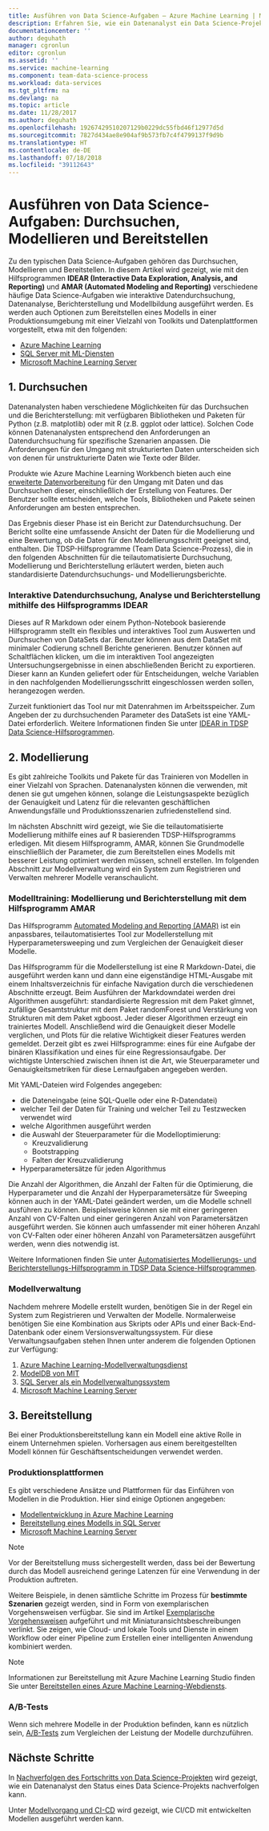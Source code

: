 ```yaml
---
title: Ausführen von Data Science-Aufgaben – Azure Machine Learning | Microsoft-Dokumentation
description: Erfahren Sie, wie ein Datenanalyst ein Data Science-Projekt auf nachverfolgbare Weise mit Versionskontrolle und Zusammenarbeit ausführen kann.
documentationcenter: ''
author: deguhath
manager: cgronlun
editor: cgronlun
ms.assetid: ''
ms.service: machine-learning
ms.component: team-data-science-process
ms.workload: data-services
ms.tgt_pltfrm: na
ms.devlang: na
ms.topic: article
ms.date: 11/28/2017
ms.author: deguhath
ms.openlocfilehash: 19267429510207129b0229dc55fbd46f12977d5d
ms.sourcegitcommit: 7827d434ae8e904af9b573fb7c4f4799137f9d9b
ms.translationtype: HT
ms.contentlocale: de-DE
ms.lasthandoff: 07/18/2018
ms.locfileid: "39112643"
---
```

# <a name="execute-data-science-tasks-exploration-modeling-and-deployment"></a>Ausführen von Data Science-Aufgaben: Durchsuchen, Modellieren und Bereitstellen

Zu den typischen Data Science-Aufgaben gehören das Durchsuchen, Modellieren und Bereitstellen. In diesem Artikel wird gezeigt, wie mit den Hilfsprogrammen **IDEAR (Interactive Data Exploration, Analysis, and Reporting)** und **AMAR (Automated Modeling and Reporting)** verschiedene häufige Data Science-Aufgaben wie interaktive Datendurchsuchung, Datenanalyse, Berichterstellung und Modellbildung ausgeführt werden. Es werden auch Optionen zum Bereitstellen eines Modells in einer Produktionsumgebung mit einer Vielzahl von Toolkits und Datenplattformen vorgestellt, etwa mit den folgenden:

- [Azure Machine Learning](../service/index.yml)
- [SQL Server mit ML-Diensten](https://docs.microsoft.com/sql/advanced-analytics/r/r-services#in-database-analytics-with-sql-server)
- [Microsoft Machine Learning Server](https://docs.microsoft.com/machine-learning-server/what-is-machine-learning-server)


## 1. <a name='DataQualityReportUtility-1'></a> Durchsuchen 

Datenanalysten haben verschiedene Möglichkeiten für das Durchsuchen und die Berichterstellung: mit verfügbaren Bibliotheken und Paketen für Python (z.B. matplotlib) oder mit R (z.B. ggplot oder lattice). Solchen Code können Datenanalysten entsprechend den Anforderungen an Datendurchsuchung für spezifische Szenarien anpassen. Die Anforderungen für den Umgang mit strukturierten Daten unterscheiden sich von denen für unstrukturierte Daten wie Texte oder Bilder. 

Produkte wie Azure Machine Learning Workbench bieten auch eine [erweiterte Datenvorbereitung](../desktop-workbench/tutorial-bikeshare-dataprep.md) für den Umgang mit Daten und das Durchsuchen dieser, einschließlich der Erstellung von Features. Der Benutzer sollte entscheiden, welche Tools, Bibliotheken und Pakete seinen Anforderungen am besten entsprechen. 

Das Ergebnis dieser Phase ist ein Bericht zur Datendurchsuchung. Der Bericht sollte eine umfassende Ansicht der Daten für die Modellierung und eine Bewertung, ob die Daten für den Modellierungsschritt geeignet sind, enthalten. Die TDSP-Hilfsprogramme (Team Data Science-Prozess), die in den folgenden Abschnitten für die teilautomatisierte Durchsuchung, Modellierung und Berichterstellung erläutert werden, bieten auch standardisierte Datendurchsuchungs- und Modellierungsberichte. 

### <a name="interactive-data-exploration-analysis-and-reporting-using-the-idear-utility"></a>Interaktive Datendurchsuchung, Analyse und Berichterstellung mithilfe des Hilfsprogramms IDEAR

Dieses auf R Markdown oder einem Python-Notebook basierende Hilfsprogramm stellt ein flexibles und interaktives Tool zum Auswerten und Durchsuchen von DataSets dar. Benutzer können aus dem DataSet mit minimaler Codierung schnell Berichte generieren. Benutzer können auf Schaltflächen klicken, um die im interaktiven Tool angezeigten Untersuchungsergebnisse in einen abschließenden Bericht zu exportieren. Dieser kann an Kunden geliefert oder für Entscheidungen, welche Variablen in den nachfolgenden Modellierungsschritt eingeschlossen werden sollen, herangezogen werden.

Zurzeit funktioniert das Tool nur mit Datenrahmen im Arbeitsspeicher. Zum Angeben der zu durchsuchenden Parameter des DataSets ist eine YAML-Datei erforderlich. Weitere Informationen finden Sie unter [IDEAR in TDSP Data Science-Hilfsprogrammen](https://github.com/Azure/Azure-TDSP-Utilities/tree/master/DataScienceUtilities/DataReport-Utils).


## 2. <a name='ModelingUtility-2'></a> Modellierung

Es gibt zahlreiche Toolkits und Pakete für das Trainieren von Modellen in einer Vielzahl von Sprachen. Datenanalysten können die verwenden, mit denen sie gut umgehen können, solange die Leistungsaspekte bezüglich der Genauigkeit und Latenz für die relevanten geschäftlichen Anwendungsfälle und Produktionsszenarien zufriedenstellend sind.

Im nächsten Abschnitt wird gezeigt, wie Sie die teilautomatisierte Modellierung mithilfe eines auf R basierenden TDSP-Hilfsprogramms erledigen. Mit diesem Hilfsprogramm, AMAR, können Sie Grundmodelle einschließlich der Parameter, die zum Bereitstellen eines Modells mit besserer Leistung optimiert werden müssen, schnell erstellen.
Im folgenden Abschnitt zur Modellverwaltung wird ein System zum Registrieren und Verwalten mehrerer Modelle veranschaulicht.


### <a name="model-training-modeling-and-reporting-using-the-amar-utility"></a>Modelltraining: Modellierung und Berichterstellung mit dem Hilfsprogramm AMAR

Das Hilfsprogramm [Automated Modeling and Reporting (AMAR)](https://github.com/Azure/Azure-TDSP-Utilities/tree/master/DataScienceUtilities/Modeling) ist ein anpassbares, teilautomatisiertes Tool zur Modellerstellung mit Hyperparametersweeping und zum Vergleichen der Genauigkeit dieser Modelle. 

Das Hilfsprogramm für die Modellerstellung ist eine R Markdown-Datei, die ausgeführt werden kann und dann eine eigenständige HTML-Ausgabe mit einem Inhaltsverzeichnis für einfache Navigation durch die verschiedenen Abschnitte erzeugt. Beim Ausführen der Markdowndatei werden drei Algorithmen ausgeführt: standardisierte Regression mit dem Paket glmnet, zufällige Gesamtstruktur mit dem Paket randomForest und Verstärkung von Strukturen mit dem Paket xgboost. Jeder dieser Algorithmen erzeugt ein trainiertes Modell. Anschließend wird die Genauigkeit dieser Modelle verglichen, und Plots für die relative Wichtigkeit dieser Features werden gemeldet. Derzeit gibt es zwei Hilfsprogramme: eines für eine Aufgabe der binären Klassifikation und eines für eine Regressionsaufgabe. Der wichtigste Unterschied zwischen ihnen ist die Art, wie Steuerparameter und Genauigkeitsmetriken für diese Lernaufgaben angegeben werden. 

Mit YAML-Dateien wird Folgendes angegeben:

- die Dateneingabe (eine SQL-Quelle oder eine R-Datendatei) 
- welcher Teil der Daten für Training und welcher Teil zu Testzwecken verwendet wird
- welche Algorithmen ausgeführt werden 
- die Auswahl der Steuerparameter für die Modelloptimierung:
    - Kreuzvalidierung 
    - Bootstrapping
    - Falten der Kreuzvalidierung
- Hyperparametersätze für jeden Algorithmus 

Die Anzahl der Algorithmen, die Anzahl der Falten für die Optimierung, die Hyperparameter und die Anzahl der Hyperparametersätze für Sweeping können auch in der YAML-Datei geändert werden, um die Modelle schnell ausführen zu können. Beispielsweise können sie mit einer geringeren Anzahl von CV-Falten und einer geringeren Anzahl von Parametersätzen ausgeführt werden. Sie können auch umfassender mit einer höheren Anzahl von CV-Falten oder einer höheren Anzahl von Parametersätzen ausgeführt werden, wenn dies notwendig ist.

Weitere Informationen finden Sie unter [Automatisiertes Modellierungs- und Berichterstellungs-Hilfsprogramm in TDSP Data Science-Hilfsprogrammen](https://github.com/Azure/Azure-TDSP-Utilities/tree/master/DataScienceUtilities/Modeling).

### <a name="model-management"></a>Modellverwaltung
Nachdem mehrere Modelle erstellt wurden, benötigen Sie in der Regel ein System zum Registrieren und Verwalten der Modelle. Normalerweise benötigen Sie eine Kombination aus Skripts oder APIs und einer Back-End-Datenbank oder einem Versionsverwaltungssystem. Für diese Verwaltungsaufgaben stehen Ihnen unter anderem die folgenden Optionen zur Verfügung:

1. [Azure Machine Learning-Modellverwaltungsdienst](../service/index.yml)
2. [ModelDB von MIT](https://mitdbg.github.io/modeldb/) 
3. [SQL Server als ein Modellverwaltungssystem](https://blogs.technet.microsoft.com/dataplatforminsider/2016/10/17/sql-server-as-a-machine-learning-model-management-system/)
4. [Microsoft Machine Learning Server](https://docs.microsoft.com/sql/advanced-analytics/r/r-server-standalone)

## 3. <a name='Deployment-3'></a> Bereitstellung

Bei einer Produktionsbereitstellung kann ein Modell eine aktive Rolle in einem Unternehmen spielen. Vorhersagen aus einem bereitgestellten Modell können für Geschäftsentscheidungen verwendet werden.

### <a name="production-platforms"></a>Produktionsplattformen
Es gibt verschiedene Ansätze und Plattformen für das Einführen von Modellen in die Produktion. Hier sind einige Optionen angegeben:


- [Modellentwicklung in Azure Machine Learning](../desktop-workbench/model-management-overview.md)
- [Bereitstellung eines Modells in SQL Server](https://docs.microsoft.com/sql/advanced-analytics/tutorials/sqldev-py6-operationalize-the-model)
- [Microsoft Machine Learning Server](https://docs.microsoft.com/sql/advanced-analytics/r/r-server-standalone)

> [!NOTE]
> Vor der Bereitstellung muss sichergestellt werden, dass bei der Bewertung durch das Modell ausreichend geringe Latenzen für eine Verwendung in der Produktion auftreten.
>
>

Weitere Beispiele, in denen sämtliche Schritte im Prozess für **bestimmte Szenarien** gezeigt werden, sind in Form von exemplarischen Vorgehensweisen verfügbar. Sie sind im Artikel [Exemplarische Vorgehensweisen](walkthroughs.md) aufgeführt und mit Miniaturansichtsbeschreibungen verlinkt. Sie zeigen, wie Cloud- und lokale Tools und Dienste in einem Workflow oder einer Pipeline zum Erstellen einer intelligenten Anwendung kombiniert werden.

> [!NOTE]
> Informationen zur Bereitstellung mit Azure Machine Learning Studio finden Sie unter [Bereitstellen eines Azure Machine Learning-Webdiensts](../studio/publish-a-machine-learning-web-service.md).
>
>

### <a name="ab-testing"></a>A/B-Tests
Wenn sich mehrere Modelle in der Produktion befinden, kann es nützlich sein, [A/B-Tests](https://en.wikipedia.org/wiki/A/B_testing) zum Vergleichen der Leistung der Modelle durchzuführen. 

 
## <a name="next-steps"></a>Nächste Schritte

In [Nachverfolgen des Fortschritts von Data Science-Projekten](track-progress.md) wird gezeigt, wie ein Datenanalyst den Status eines Data Science-Projekts nachverfolgen kann.

Unter [Modellvorgang und CI-CD](ci-cd-flask.md) wird gezeigt, wie CI/CD mit entwickelten Modellen ausgeführt werden kann.


